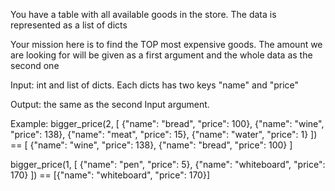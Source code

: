  You have a table with all available goods in the store. The data is represented as a list of dicts

Your mission here is to find the TOP most expensive goods. The amount we are looking for will be given as a first argument and the whole data as the second one

Input: int and list of dicts. Each dicts has two keys "name" and "price"

Output: the same as the second Input argument.

Example:
bigger_price(2, [
    {"name": "bread", "price": 100},
    {"name": "wine", "price": 138},
    {"name": "meat", "price": 15},
    {"name": "water", "price": 1}
]) == [
    {"name": "wine", "price": 138},
    {"name": "bread", "price": 100}
]

bigger_price(1, [
    {"name": "pen", "price": 5},
    {"name": "whiteboard", "price": 170}
]) == [{"name": "whiteboard", "price": 170}]

